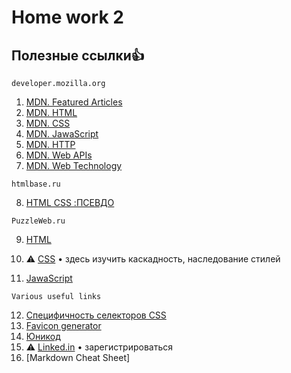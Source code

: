 # Home work 2
## Полезные ссылки👍


```
developer.mozilla.org
```
1. [MDN. Featured Articles](https://developer.mozilla.org)
2. [MDN. HTML](https://developer.mozilla.org/ru/docs/Web/HTML)
3. [MDN. CSS](https://developer.mozilla.org/ru/docs/Web/CSS)
4. [MDN. JawaScript](https://developer.mozilla.org/ru/docs/Web/JavaScript)
5. [MDN. HTTP](https://developer.mozilla.org/ru/docs/Web/HTTP)
6. [MDN. Web APIs](https://developer.mozilla.org/ru/docs/Web/API)
7. [MDN. Web Technology](https://developer.mozilla.org/ru/docs/Web)
```
htmlbase.ru
```
8. [HTML CSS :ПСЕВДО](https://htmlbase.ru/)
```
PuzzleWeb.ru
```
9. [HTML](https://puzzleweb.ru/html/00_teacher.php)
10. &#9888; [CSS](https://puzzleweb.ru/css/00_teacher.php)
• здесь изучить каскадность, наследование стилей

11. [JawaScript](https://puzzleweb.ru/javascript/00_teacher.php)
```
Various useful links
```
12. [Специфичность селекторов CSS](https://bureau.ru/soviet/20200723/)
13. [Favicon generator](https://www.favicon-generator.org/)
14. [Юникод](https://unicode-table.com/ru/)
15. &#9888; [Linked.in](https://www.linkedin.com/) • зарегистрироваться 
16. [Markdown Cheat Sheet]
